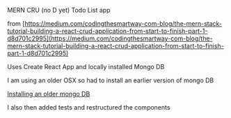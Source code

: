 MERN CRU (no D yet) Todo List app

from [https://medium.com/codingthesmartway-com-blog/the-mern-stack-tutorial-building-a-react-crud-application-from-start-to-finish-part-1-d8d701c2995](https://medium.com/codingthesmartway-com-blog/the-mern-stack-tutorial-building-a-react-crud-application-from-start-to-finish-part-1-d8d701c2995)

Uses Create React App and locally installed Mongo DB

I am using an older OSX so had to install an earlier version of mongo DB

[Installing an older mongo DB](https://docs.mongodb.com/v4.0/tutorial/install-mongodb-on-os-x-tarball/)

I also then added tests and restructured the components